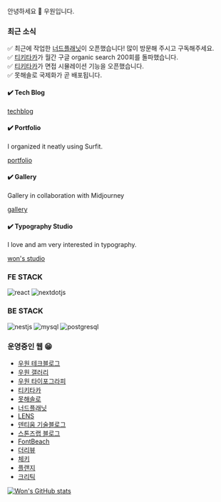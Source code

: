 안녕하세요 👏
우원입니다.

### 최근 소식
✅ 최근에 작업한 [너드플래닛](https://nerdplanet.app)이 오픈했습니다! 많이 방문해 주시고 구독해주세요.  
✅ [티키타카](https://tikitaka.chat)가 월간 구글 organic search 200회를 돌파했습니다.  
✅ [티키타카](https://tikitaka.chat)가 면접 시뮬레이션 기능을 오픈했습니다.  
✅ 못해솔로 국제화가 곧 배포됩니다.  

<h4>✔️ Tech Blog</h4>
<a href="https://thewoowon.com/" target="_blank">techblog</a>
<h4>✔️ Portfolio</h4>
<p>I organized it neatly using Surfit.</p>
<a href="https://my.surfit.io/w/80781724" target="_blank">portfolio</a>
<h4>✔️ Gallery</h4>
<p>Gallery in collaboration with Midjourney</p>
<a href="https://thewoowon.gallery" target="_blank">gallery</a>
<h4>✔️ Typography Studio</h4>
<p>I love and am very interested in typography.</p>
<a href="https://thewoowon.studio" target="_blank">won's studio</a>
<h3>FE STACK</h3>
<p>
  <img alt="react" src ="https://img.shields.io/badge/react-61DAFB.svg?&style=for-the-badge&logo=react&logoColor=white"/>
  <img alt="nextdotjs" src ="https://img.shields.io/badge/nextdotjs-000000.svg?&style=for-the-badge&logo=nextdotjs&logoColor=white"/>
</p>
<h3>BE STACK</h3>
<p>
<img alt="nestjs" src ="https://img.shields.io/badge/nestjs-E0234E.svg?&style=for-the-badge&logo=nestjs&logoColor=white"/>
<img alt="mysql" src ="https://img.shields.io/badge/mysql-4479A1.svg?&style=for-the-badge&logo=mysql&logoColor=white"/>
<img alt="postgresql" src ="https://img.shields.io/badge/postgresql-4169E1.svg?&style=for-the-badge&logo=postgresql&logoColor=white"/>
</p>

### 운영중인 웹 😁

- [우원 테크블로그](https://thewoowon.com)
- [우원 갤러리](https://thewoowon.gallery)
- [우원 타이포그라피](https://thewoowon.studio)
- [티키타카](https://tikitaka.chat)
- [못해솔로](https://mosol.life)
- [너드플래닛](https://nerdplanet.app)
- [LENS](https://lensql.chat)
- [덴티움 기술블로그](https://dentium.tech)
- [스톤즈랩 블로그](https://stoneslab.blog)
- [FontBeach](https://fontbeach.com)
- [더리뷰](https://thereview.club)
- [체키](https://checky.im)
- [플랜지](https://planzy.im)
- [크리틱](https://kritic.news)

[![Won's GitHub stats](https://github-readme-stats.vercel.app/api?username=thewoowon)](https://github.com/anuraghazra/github-readme-stats)


